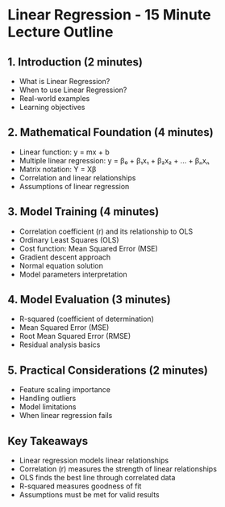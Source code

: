 # Linear Regression - 15 Minute Lecture Outline

## 1. Introduction (2 minutes)
- What is Linear Regression?
- When to use Linear Regression?
- Real-world examples
- Learning objectives

## 2. Mathematical Foundation (4 minutes)
- Linear function: y = mx + b
- Multiple linear regression: y = β₀ + β₁x₁ + β₂x₂ + ... + βₙxₙ
- Matrix notation: Y = Xβ
- Correlation and linear relationships
- Assumptions of linear regression

## 3. Model Training (4 minutes)
- Correlation coefficient (r) and its relationship to OLS
- Ordinary Least Squares (OLS)
- Cost function: Mean Squared Error (MSE)
- Gradient descent approach
- Normal equation solution
- Model parameters interpretation

## 4. Model Evaluation (3 minutes)
- R-squared (coefficient of determination)
- Mean Squared Error (MSE)
- Root Mean Squared Error (RMSE)
- Residual analysis basics

## 5. Practical Considerations (2 minutes)
- Feature scaling importance
- Handling outliers
- Model limitations
- When linear regression fails

## Key Takeaways
- Linear regression models linear relationships
- Correlation (r) measures the strength of linear relationships
- OLS finds the best line through correlated data
- R-squared measures goodness of fit
- Assumptions must be met for valid results
